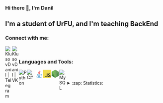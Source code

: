 ### Hi there 👋, I'm Danil

## I'm a student of UrFU, and I'm teaching BackEnd 

### Connect with me:

[<img align="left" alt="KlusovDanil | Telegram" width="22px" src="https://cdn-icons-png.flaticon.com/512/5968/5968804.png" />][telegram]
[<img align="left" alt="KlusovDanil | VK" width="22px" src="https://cdn-icons.flaticon.com/png/512/3536/premium/3536582.png?token=exp=1648707161~hmac=4830e646f6328c45ddd05e75bad14943" />][vk]

<br />

### Languages and Tools:

<img align="left" alt="Python" width="26px" src="https://cdn-icons-png.flaticon.com/512/5968/5968350.png" />
<img align="left" alt="C#" width="26px" src="https://cdn-icons-png.flaticon.com/512/6132/6132221.png" />
<img align="left" alt="Java" width="26px" src="https://raw.githubusercontent.com/devicons/devicon/1119b9f84c0290e0f0b38982099a2bd027a48bf1/icons/java/java-original.svg" />
<img align="left" alt="JavaScript" width="26px" src="https://raw.githubusercontent.com/github/explore/80688e429a7d4ef2fca1e82350fe8e3517d3494d/topics/javascript/javascript.png" />
<img align="left" alt="Node.js" width="26px" src="https://raw.githubusercontent.com/github/explore/80688e429a7d4ef2fca1e82350fe8e3517d3494d/topics/nodejs/nodejs.png" />
<img align="left" alt="MySQL" width="26px" src="https://cdn-icons-png.flaticon.com/512/919/919836.png" />


<br />
<br />


<details>
  <summary>:zap: Statistics:</summary>
   <img align="left" alt="codeSTACKr's GitHub Stats" src="https://github-readme-stats.vercel.app/api/top-langs/?username=DanilKlus&langs_count=8&layout=compact" />
    <br />
    <img align="left" alt="codeSTACKr's GitHub Stats" src="https://github-readme-stats.vercel.app/api?username=DanilKlus&show_icons=true" />
</details>

[telegram]: https://t.me/djforjam
[vk]: https://vk.com/id260884336
